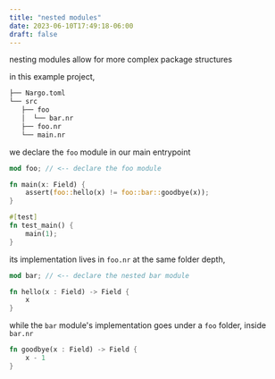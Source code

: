 ```yaml
---
title: "nested modules"
date: 2023-06-10T17:49:18-06:00
draft: false
---
```


nesting modules allow for more complex package structures

in this example project,

```bash
├── Nargo.toml
└── src
   ├── foo
   │  └── bar.nr
   ├── foo.nr
   └── main.nr
```

we declare the `foo` module in our main entrypoint

```rust
mod foo; // <-- declare the foo module

fn main(x: Field) {
    assert(foo::hello(x) != foo::bar::goodbye(x));
}

#[test]
fn test_main() {
    main(1);
}
```

its implementation lives in `foo.nr` at the same folder depth,

```rust
mod bar; // <-- declare the nested bar module

fn hello(x : Field) -> Field {
    x
}
```

while the `bar` module's implementation goes under a `foo` folder, inside `bar.nr`

```rust
fn goodbye(x : Field) -> Field {
    x - 1
}
```